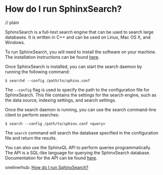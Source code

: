 # How do I run SphinxSearch?
// plain

SphinxSearch is a full-text search engine that can be used to search large databases. It is written in C++ and can be used on Linux, Mac OS X, and Windows.

To run SphinxSearch, you will need to install the software on your machine. The installation instructions can be found [here](http://sphinxsearch.com/docs/current.html#installation).

Once SphinxSearch is installed, you can start the search daemon by running the following command:

```
$ searchd --config /path/to/sphinx.conf
```

The `--config` flag is used to specify the path to the configuration file for SphinxSearch. This file contains the settings for the search engine, such as the data source, indexing settings, and search settings.

Once the search daemon is running, you can use the search command-line client to perform searches:

```
$ search --config /path/to/sphinx.conf <query>
```

The `search` command will search the database specified in the configuration file and return the results.

You can also use the SphinxQL API to perform queries programmatically. The API is a SQL-like language for querying the SphinxSearch database. Documentation for the API can be found [here](http://sphinxsearch.com/docs/current.html#sphinxql-reference).

onelinerhub: [How do I run SphinxSearch?](https://onelinerhub.com/sphinxsearch/how-do-i-run-sphinxsearch)